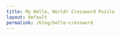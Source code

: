 ```yaml
---
title: My Hello, World! Crossword Puzzle
layout: default
permalink: /blog/hello-crossword
---
```

<head>
		<meta charset="utf-8">
		<meta name="viewport" content="width=device-width, initial-scale = 1.0, maximum-scale=1.0, user-scalable=no" />
		<meta property="og:description" content="Personal perfolio website of Steven Sawtelle">
		<meta property="og:site_name" content="My Hello, World! Crossword Puzzle" />
		<title>My Hello, World! Crossword Puzzle - Steven Sawtelle</title>
		<link rel="stylesheet" type="text/css" href="../../../css/style.css">
		<link rel="stylesheet" type="text/css" href="../../../css/animate.css">
		<!-- Global site tag (gtag.js) - Google Analytics -->
		<script async src="https://www.googletagmanager.com/gtag/js?id=UA-137815317-1"></script>
		<script>
		  window.dataLayer = window.dataLayer || [];
		  function gtag(){dataLayer.push(arguments);}
		  gtag('js', new Date());

		  gtag('config', 'UA-137815317-1');
		</script>
</head>

<center><b><h1>My Hello, World! Crossword Puzzle</h1></b></center>

Two of my New Year's Resolutions for 2020 are to write more blogs (at least 5), and arguably more interesting, to create a crossword puzzle interesting and good enough that <i>some</i> publisher puts it out into the world, no matter how small. So this is my first blog post of the year and hopefully the start of my crossword creation journey!

First the puzzle can be found <a href="/crosswords/Hello,World!.pdf">here</a>. If you think you ahve solved it or just want to see the answers that can be found <a href="/crosswords/Hello,World!SolutionGrid.pdf">here</a>. All I ask is that if you do try it, please, <i>please,</i> email me and let me know what you think of it. I am looking for criticism to get better - I can already tell this is a tough goal! My email is {myfirstname}.{mylastname}@gmail.com. If you get confused look at this site's URL!

I have a feeling some people reading this will also be interested in how I created this first one, so I'll write about that here. Beware, though: spoilers for the puzzle will be below! Print it out, try it out, and come back if you want!

It's worth noting first that <a href="https://www.nytimes.com/2018/09/14/crosswords/how-to-make-a-crossword-puzzle-the-series.html">the guide series created by the NYT</a> is incredible and was a great source of knowledge for me as I started this process.

The first thing I did with this puzzle was think of the theme. For me, "The Office" is one of my favorite shows (as might be evinced by <a href="/blog/office-word-frequency">this!</a>), so I knew I had to use this as inspiration. I decided to use THEOFFICE as my "key" word and then make a number of couple clues that would relate to that. The most fun way, and a challenge that I really wanted to try, would be to hide the names of characters from the show throughout the puzzle. This comes through in BIT[TOBY]TE, C[ANDY]BAR, MU[GABE]S, IWO[JIM]A, and DO[PAM]INE.

Once I had the "theme words" picked out, I needed a grid to put words on. The software I used starting from here was the wonderful <a href="http://www.keiranking.com/phil/">website created by Keiran King.</a> It has a "generate grid" function, which I used until I got a grid that I felt I could work with. I modified it until I could fit all my theme answers symmetrically in the grid (which is surprisingly difficult!), and then from there the next step was to fill in the rest of the words!

I did this <i>very</i> painstakingly, as you might imagine for someone who hadn't done crosswords seriously until recently. For this step, the website <a href="http://www.onelook.com">onelook</a> was a godsend. I mostly just placed in patterns I needed to match, and went through possible words manually, thinking about the patterns it would create for the crosses as much as possible. This led to some really tricky spots, and I think only one area that I'm not super thrilled with. This is BPAU, which I am imagining that when I get feedback from people, this will be their least favorite clue.

Once I finally had the grid fully filled out, I had to go through and write the clues for all of the words. This was really easy for some, and surprisingly difficult for others. I think I realized very early on that I enjoy the kind of "clever" clue that is not confusingly written but purposefully obfuscates the answer by making you think about the clue more carefully. Some examples of clues that I am pretty happy with:
- 13A Follows "do" in a warm up REMI -> do re mi fa so...
- 31A How a programmer might prune their branches? GIT -> A relatively niche programming reference
- 45A That happy feeling? DOPAMINE
- 62A Shakira, to Piqué AMOR
- 64A On a sunny day, it might be up? SURFS
- 3D Saying this may cause your friend to flee from you IMIT -> reference to tag
- 24D Ending of a popular palindrome by Demetri Martin IMMAD -> "DAMMIT IM MAD"
- 31D A left one is valuable on first ARMER
- 58D Popular cause of events for fan theories COMA -> I had to do some research, but pretty much every show has some fans that assert the main character has been in a coma and this is all a dream. It seems to be a very easy deus ex machina, of sorts.

I really hope you enjoy the puzzle, and even if you don't please email me and let me know your thoughts! I'm hoping this will be the first of many.